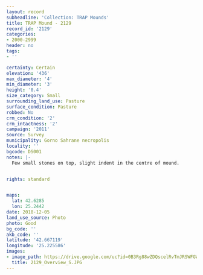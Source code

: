 ```yaml
---
layout: record
subheadline: 'Collection: TRAP Mounds'
title: TRAP Mound - 2129
record_id: '2129'
categories:
- 2000-2999
header: no
tags:
- ''

certainty: Certain
elevation: '436'
max_diameter: '4'
min_diameter: '3'
height: '0.4'
size_category: Small
surrounding_land_use: Pasture
surface_condition: Pasture
robbed: No
crm_condition: '2'
crm_intactness: '2'
campaign: '2011'
source: Survey
municipality: Gorno Sahrane necropolis
locality: ''
bgcode: DS001
notes: |-
  Few small stones on top, slight indent in the centre of mound.


rights: standard


maps:
  lat: 42.6285
  lon: 25.2442
date: 2018-12-05
land_use_source: Photo
photo: Good
bg_code: ''
akb_code: ''
latitude: '42.667119'
longitude: '25.225586'
images:
- image_path: https://drive.google.com/uc?id=0B3Rg88wZDQscelRvTmJRSWFGWVE
  title: 2129_Overview_S.JPG
---
```

